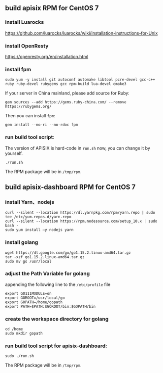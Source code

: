 
## build apisix RPM for CentOS 7

### install Luarocks
https://github.com/luarocks/luarocks/wiki/Installation-instructions-for-Unix

### install OpenResty
https://openresty.org/en/installation.html

### install fpm
```
sudo yum -y install git autoconf automake libtool pcre-devel gcc-c++ ruby ruby-devel rubygems gcc rpm-build lua-devel cmake3
```

If your server in China mainland, please add source for Ruby:
```
gem sources --add https://gems.ruby-china.com/ --remove https://rubygems.org/
```

Then you can install `fpm`:
```
gem install --no-ri --no-rdoc fpm
```

### run build tool script:
The version of APISIX is hard-code in `run.sh` now, you can change it by yourself.

```
./run.sh
```

The RPM package will be in `/tmp/rpm`.


## build apisix-dashboard RPM for CentOS 7

### install Yarn、nodejs
```
curl --silent --location https://dl.yarnpkg.com/rpm/yarn.repo | sudo tee /etc/yum.repos.d/yarn.repo
curl --silent --location https://rpm.nodesource.com/setup_10.x | sudo bash -
sudo yum install –y nodejs yarn
```

### install golang
```
wget https://dl.google.com/go/go1.15.2.linux-amd64.tar.gz 
tar -xzf go1.15.2.linux-amd64.tar.gz
sudo mv go /usr/local
```

### adjust the Path Variable for golang
appending the following line to the `/etc/profile` file
```
export GO111MODULE=on
export GOROOT=/usr/local/go 
export GOPATH=/home/gopath
export PATH=$PATH:$GOROOT/bin:$GOPATH/bin
```

### create the workspace directory for golang
```
cd /home
sudo mkdir gopath
```

### run build tool script for apisix-dashboard:
```
sudo ./run.sh
```

The RPM package will be in `/tmp/rpm`.

